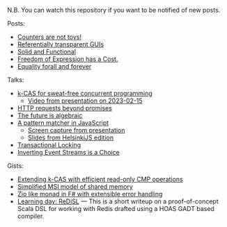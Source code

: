 N.B. You can watch this repository if you want to be notified of new posts.

Posts:

- [Counters are not toys!](posts/2020-05-11-counters-are-not-toys.md)
- [Referentially transparent GUIs](posts/2020-05-11-referentially-transparent-guis.md)
- [Solid and Functional](posts/2014-08-18-solid.md)
- [Freedom of Expression has a Cost.](posts/2014-07-24-freedom-of-expression.md)
- [Equality forall and forever](posts/2014-07-14-equality-forall.md)

Talks:

- [k-CAS for sweat-free concurrent programming](https://gist.github.com/polytypic/3214389ad69b16d28b957ced86e1b1a4#k-cas-for-sweat-free-concurrent-programming)
  - [Video from presentation on 2023-02-15](https://www.youtube.com/watch?v=1z8PshvWOF8)
- [HTTP requests beyond promises](https://drive.google.com/file/d/1v47Q9ey1S_HeULZKC164M5AHhu9JCMsZ/view?usp=sharing)
- [The future is algebraic](https://polytypic.github.io/blog/the-future-is-algebraic/)
- [A pattern matcher in JavaScript](https://polytypic.github.io/blog/a-pattern-matcher-in-javascript/)
  - [Screen capture from presentation](https://youtu.be/Wl5w60ERkrc)
  - [Slides from HelsinkiJS edition](https://polytypic.github.io/blog/a-pattern-matcher-in-javascript_hkijs)
- [Transactional Locking](https://polytypic.github.io/blog/transactional-locking/)
- [Inverting Event Streams is a Choice](https://docs.google.com/presentation/d/1Yowsc3MV9xWqHJ3u11B0xYqqqeK368BW_dfZ9_H0WJI)

Gists:

- [Extending k-CAS with efficient read-only CMP operations](https://gist.github.com/polytypic/0efa0e2981d2a5fc4b534a0e25120cc9)
- [Simplified MSI model of shared memory](https://gist.github.com/polytypic/781a69a0a8e2d1f3ddcc4170887fc412)
- [Zio like monad in F# with extensible error handling](https://gist.github.com/polytypic/d4c646527ca1241f630e2c10dfc0af8d)
- [Learning day: ReDiSL](https://gist.github.com/polytypic/08929bfe060f9cafe0d45f2b4ebf9f38)
  &mdash; This is a short writeup on a proof-of-concept Scala DSL for working
  with Redis drafted using a HOAS GADT based compiler.
